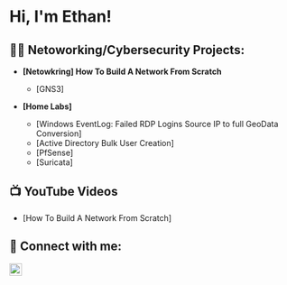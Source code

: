<h1>Hi, I'm Ethan! </h1>

<h2>👨‍💻 Netoworking/Cybersecurity Projects:</h2>

- <b>[Netowkring] How To Build A Network From Scratch</b>
  - [GNS3]

- <b>[Home Labs]</b>
  - [Windows EventLog: Failed RDP Logins Source IP to full GeoData Conversion]
  - [Active Directory Bulk User Creation]
  - [PfSense]
  - [Suricata]

<h2>📺 YouTube Videos</h2>

- [How To Build A Network From Scratch]

<h2> 🤳 Connect with me:</h2>

[<img align="left" alt="EthanE1337 | YouTube" width="22px" src="https://cdn.jsdelivr.net/npm/simple-icons@v3/icons/youtube.svg" />][youtube]

[youtube]: https://www.youtube.com/c/EthanE1337

<!--
**EthanE1337/EthanE1337** is a ✨ _special_ ✨ repository because its `README.md` (this file) appears on your GitHub profile.

Here are some ideas to get you started:

- 🔭 I’m currently working on ...
- 🌱 I’m currently learning ...
- 👯 I’m looking to collaborate on ...
- 🤔 I’m looking for help with ...
- 💬 Ask me about ...
- 📫 How to reach me: ...
- 😄 Pronouns: ...
- ⚡ Fun fact: ...
-->
